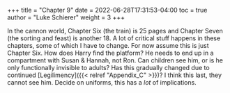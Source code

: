 +++
title = "Chapter 9"
date = 2022-06-28T17:31:53-04:00
toc = true
author = "Luke Schierer"
weight = 3
+++

In the cannon world, Chapter Six (the train) is 25 pages and Chapter Seven (the
sorting and feast) is another 18.  A lot of critical stuff happens in these
chapters, some of which I have to change.  For now assume this is just Chapter
Six. How does Harry find the platform?  He needs to end up in a compartment with
Susan & Hannah, not Ron.  Can children see him, or is he only functionally
invisible to adults?  Has this gradually changed due to continued
[Legilimency]({{< relref "Appendix_C" >}})? I think this last, they cannot
see him.  Decide on uniforms, this has a *lot* of implications.  

